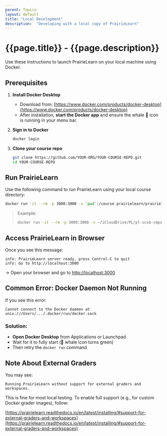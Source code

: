 ```yaml
---
parent: Topics
layout: default
title: "Local Development"
description:  "Developing with a local copy of PrairieLearn"
---
```


# {{page.title}} - {{page.description}}


Use these instructions to launch PrairieLearn on your local machine using Docker.

## Prerequisites

1. **Install Docker Desktop**
   - Download from: [https://www.docker.com/products/docker-desktop](https://www.docker.com/products/docker-desktop)
   - After installation, **start the Docker app** and ensure the whale 🐳 icon is running in your menu bar.

2. **Sign in to Docker**
   ```bash
   docker login
   ```

3. **Clone your course repo**
   ```bash
   git clone https://github.com/YOUR-ORG/YOUR-COURSE-REPO.git
   cd YOUR-COURSE-REPO
   ```

## Run PrairieLearn

Use the following command to run PrairieLearn using your local course directory:

```bash
docker run -it --rm -p 3000:3000 -v `pwd`:/course prairielearn/prairielearn
```

> Example:
>
> ```bash
> docker run -it --rm -p 3000:3000 -v ~/iCloudDrive/PL/pl-ucsb-cmpsc5a:/course prairielearn/prairielearn
> ```

## Access PrairieLearn in Browser

Once you see this message:

```
info: PrairieLearn server ready, press Control-C to quit
info: Go to http://localhost:3000
```

→ Open your browser and go to [http://localhost:3000](http://localhost:3000)

## Common Error: Docker Daemon Not Running

If you see this error:

```
Cannot connect to the Docker daemon at unix:///Users/.../.docker/run/docker.sock
```

### Solution:
- **Open Docker Desktop** from Applications or Launchpad
- Wait for it to fully start (🐳 whale icon turns green)
- Then retry the `docker run` command


## Note About External Graders

You may see:

```
Running PrairieLearn without support for external graders and workspaces.
```

This is fine for most local testing. To enable full support (e.g., for custom Docker grader images), follow:

[https://prairielearn.readthedocs.io/en/latest/installing/#support-for-external-graders-and-workspaces](https://prairielearn.readthedocs.io/en/latest/installing/#support-for-external-graders-and-workspaces)
